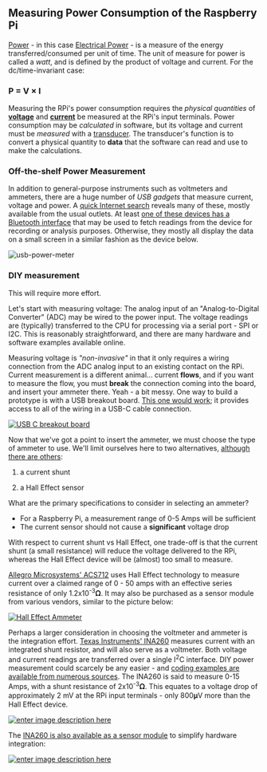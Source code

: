 ## Measuring Power Consumption of the Raspberry Pi



[Power](https://en.wikipedia.org/wiki/Power_(physics)) - in this case [Electrical Power](https://en.wikipedia.org/wiki/Electric_power) - is a measure of the energy transferred/consumed per unit of time. The unit of measure for power is called a *watt*, and is defined by the product of voltage and current. For the dc/time-invariant case: 

### P = V × I

Measuring the RPi's power consumption requires the *physical quantities* of [**voltage**](https://en.wikipedia.org/wiki/Volt) and [**current**](https://en.wikipedia.org/wiki/Electric_current) be measured at the RPi's input terminals. Power consumption may be *calculated* in software, but its voltage and current must be *measured* with a [transducer](https://en.wikipedia.org/wiki/Transducer). The transducer's function is to convert a physical quantity to **data** that the software can read and use to make the calculations. 

### Off-the-shelf Power Measurement 

In addition to general-purpose instruments such as voltmeters and ammeters, there are a huge number of *USB gadgets* that measure current, voltage and power. A [quick Internet search](https://duckduckgo.com/?q=USB+power+meter&t=ffnt&iax=images&ia=images) reveals many of these, mostly available from the usual outlets. At least [one of these devices has a Bluetooth interface](https://www.makerhawk.com/products/makerhawk-um25c-usb-tester-bluetooth-usb-meter-type-c-current-meter-usb-power-meter-dc-24-000v-5-0000a-usb-cable-tester-1-44-inch-color-lcd-multimeter-voltage-tester-usb-load-qc-2-0-qc-3-0) that may be used to fetch readings from the device for recording or analysis purposes. Otherwise, they mostly all display the data on a small screen in a similar fashion as the device below. 

![usb-power-meter](pix/usb-power-meter.jpg)

### DIY measurement

This will require more effort. 

Let's start with measuring voltage: The analog input of an "Analog-to-Digital Converter" (ADC) may be wired to the power input. The voltage readings are (typically) transferred to the CPU for processing via a serial port - SPI or I2C. This is reasonably straightforward, and there are many hardware and software examples available online. 

Measuring voltage is *"non-invasive"* in that it only requires a wiring connection from the ADC analog input to an existing contact on the RPi. Current measurement is a different animal... current **flows**, and if you want to measure the flow, you must **break** the connection coming into the board, and insert your ammeter there. Yeah - a bit messy. One way to build a prototype is with a USB breakout board.  [This one would work](http://elabguy.com/datasheet/USB3.1-CM-CF-V3A%20Rev1.0.pdf); it provides access to all of the wiring in a USB-C cable connection. 

[![USB C breakout board][2]][2]

Now that we've got a point to insert the ammeter, we must choose the type of ammeter to use. We'll limit ourselves here to two alternatives, [although there are others](https://en.wikipedia.org/wiki/Hall_effect#The_Corbino_effect): 

1. a current shunt 

2. a Hall Effect sensor

What are the primary specifications to consider in selecting an ammeter? 

   * For a Raspberry Pi, a measurement range of 0-5 Amps will be sufficient  
   * The current sensor should not cause a **significant** voltage drop 

With respect to current shunt vs Hall Effect, one trade-off is that the current shunt (a small resistance) will reduce the voltage delivered to the RPi, whereas the Hall Effect device will be (almost) too small to measure. 

[Allegro Microsystems' ACS712](https://www.allegromicro.com/en/Products/Sense/Current-Sensor-ICs/Zero-To-Fifty-Amp-Integrated-Conductor-Sensor-ICs/ACS712) uses Hall Effect technology to measure current over a claimed range of 0 - 50 amps with an effective series resistance of only 1.2x10<sup>-3</sup>𝛀. It may also be purchased as a sensor module from various vendors, similar to the picture below: 

[![Hall Effect Ammeter][3]][3]

Perhaps a larger consideration in choosing the voltmeter and ammeter is the integration effort. [Texas Instruments' INA260](https://www.ti.com/lit/ds/symlink/ina260.pdf?ts=1605660546405) measures current with an integrated shunt resistor, and will also serve as a voltmeter. Both voltage and current readings are transferred over a single I<sup>2</sup>C interface. DIY power measurement could scarcely be any easier - and [coding examples are available from numerous sources](https://duckduckgo.com/?t=ffnt&q=INA260+source+code+examples&ia=web). The INA260 is said to measure 0-15 Amps, with a shunt resistance of 2x10<sup>-3</sup>𝛀. This equates to a voltage drop of approximately 2 mV at the RPi input terminals - only 800𝛍V more than the Hall Effect device. 

[![enter image description here][4]][4]

The [INA260 is also available as a sensor module](https://learn.adafruit.com/adafruit-ina260-current-voltage-power-sensor-breakout) to simplify hardware integration:

[![enter image description here][5]][5]


[1]: https://i.stack.imgur.com/RclyT.jpg
[2]: https://i.stack.imgur.com/Ryd9H.jpg
[3]: https://i.stack.imgur.com/kT44B.jpg
[4]: https://i.stack.imgur.com/uQjRL.png
[5]: https://i.stack.imgur.com/kvFXx.jpg
